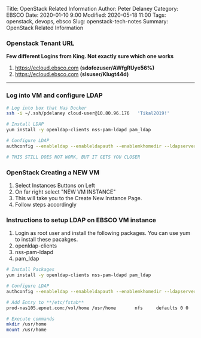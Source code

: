 Title:  OpenStack Related Information
Author: Peter Delaney 
Category: EBSCO
Date: 2020-01-10 9:00
Modified: 2020-05-18 11:00 
Tags: openstack, devops, ebsco
Slug: openstack-tech-notes 
Summary: OpenStack Related Information  


### Openstack Tenant URL 
**Few different Logins from King.  Not exactly sure which one works**

1. https://ecloud.ebsco.com  **(sdofozuser/AWfgRUye56%)**
2. https://ecloud.ebsco.com  **(slsuser/Klugt44d)**

---

### Log into VM and configure LDAP
```bash
# Log into box that Has Docker
ssh -i ~/.ssh/pdelaney cloud-user@10.80.96.176   'Tikal2019!'

# Install LDAP
yum install -y openldap-clients nss-pam-ldapd pam_ldap

# Configure LDAP
authconfig --enableldap --enableldapauth --enablemkhomedir --ldapserver=ldap.epnet.com --ldapbasedn="dc=epnet,dc=com" --update

# THIS STILL DOES NOT WORK, BUT IT GETS YOU CLOSER
```

### OpenStack Creating a NEW VM
1. Select Instances Buttons on Left
2. On far right select "NEW VM INSTANCE"	
3. This will take you to the Create New Instance Page.
4. Follow steps accordingly



### Instructions to setup LDAP on EBSCO VM instance
1. Login as root user and install the following packages. You can use yum to install these pacakges.
2. openldap-clients
3. nss-pam-ldapd
4. pam_ldap

```bash
# Install Packages
yum install -y openldap-clients nss-pam-ldapd pam_ldap

# Configure LDAP
authconfig --enableldap --enableldapauth --enablemkhomedir --ldapserver=ldap.epnet.com --ldapbasedn="dc=epnet,dc=com" --update

# Add Entry to **/etc/fstab**
prod-nas105.epnet.com:/vol/home /usr/home       nfs     defaults 0 0

# Execute commands
mkdir /usr/home
mount /usr/home
```
